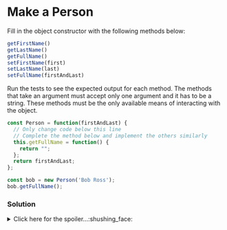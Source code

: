 # Make a Person
Fill in the object constructor with the following methods below:

```javascript
getFirstName()
getLastName()
getFullName()
setFirstName(first)
setLastName(last)
setFullName(firstAndLast)
```
Run the tests to see the expected output for each method. The methods that take an argument must accept only one argument and it has to be a string. 
These methods must be the only available means of interacting with the object.

```javascript
const Person = function(firstAndLast) {
  // Only change code below this line
  // Complete the method below and implement the others similarly
  this.getFullName = function() {
    return "";
  };
  return firstAndLast;
};

const bob = new Person('Bob Ross');
bob.getFullName();
```

### Solution

<details>
  <summary>Click here for the spoiler...:shushing_face:</summary>
  
  
```javascript
const Person = function(firstAndLast) {
  let full = firstAndLast;

  this.getFirstName = function() {
    return full.split(" ")[0];
  }
  this.getLastName = function(){
    return full.split(" ")[1];
  }
  this.getFullName = function() {
    return full;
  };
  this.setFirstName = function(first) {
    full = first + " " + this.getLastName();
  }
  this.setLastName = function(last){
      full = this.getFirstName() + " " + last;

  }
  this.setFullName = function(firstAndLast) {
    full = firstAndLast;
  };
};

const bob = new Person('Bob Ross');
bob.getFullName(); // returns Bob Ross
bob.setFirstName("Haskell")
bob.getFullName() // returns Haskell Ross 
```
  </details>
